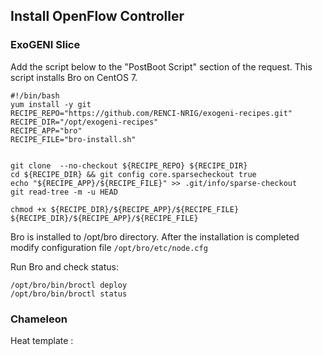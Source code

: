 ## Install OpenFlow Controller

### ExoGENI Slice

Add the script below to the "PostBoot Script" section of the request.
This script installs Bro on CentOS 7.

```
#!/bin/bash
yum install -y git
RECIPE_REPO="https://github.com/RENCI-NRIG/exogeni-recipes.git"
RECIPE_DIR="/opt/exogeni-recipes"
RECIPE_APP="bro"
RECIPE_FILE="bro-install.sh"


git clone  --no-checkout ${RECIPE_REPO} ${RECIPE_DIR}
cd ${RECIPE_DIR} && git config core.sparsecheckout true
echo "${RECIPE_APP}/${RECIPE_FILE}" >> .git/info/sparse-checkout
git read-tree -m -u HEAD

chmod +x ${RECIPE_DIR}/${RECIPE_APP}/${RECIPE_FILE}
${RECIPE_DIR}/${RECIPE_APP}/${RECIPE_FILE}
```

Bro is installed to /opt/bro directory. After the installation is completed
modify configuration file `/opt/bro/etc/node.cfg` 

Run Bro and check status:
```
/opt/bro/bin/broctl deploy
/opt/bro/bin/broctl status
```

### Chameleon

Heat template : <PLACEHOLDER for URL>


